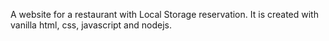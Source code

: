 A website for a restaurant with Local Storage reservation. It is created with vanilla html, css, javascript and nodejs.
